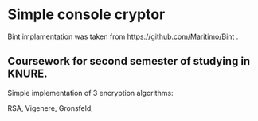 # Simple console cryptor

Bint implamentation was taken from https://github.com/Maritimo/Bint .

## Coursework for second semester of studying in KNURE. 


Simple implementation of 3 encryption algorithms:

RSA,
Vigenere,
Gronsfeld,
